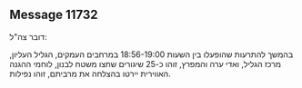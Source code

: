 ## Message 11732

דובר צה"ל:

בהמשך להתרעות שהופעלו בין השעות 18:56-19:00 במרחבים העמקים, הגליל העליון, מרכז הגליל, ואדי ערה והמפרץ, זוהו כ-25 שיגורים שחצו משטח לבנון, לוחמי ההגנה האווירית יירטו בהצלחה את מרביתם, זוהו נפילות.

